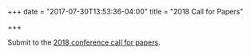 +++
date = "2017-07-30T13:53:36-04:00"
title = "2018 Call for Papers"

+++

Submit to the <a href="/files/2018 SSHA Call for Papers.pdf" target="_blank">2018 conference call for papers</a>.
